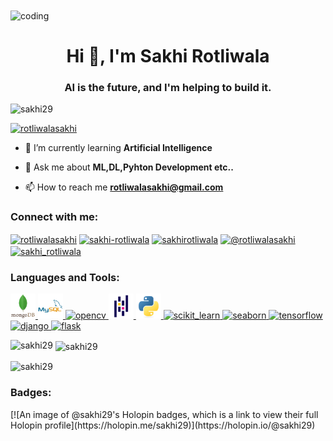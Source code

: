 <img align = "center" alt = "coding" width = 100% height = 380 src = "https://cdn.dribbble.com/users/2851002/screenshots/7736965/media/e08e0676dd54ae8715c2d72bbdd51eb2.gif">
<h1 align="center">Hi 👋, I'm Sakhi Rotliwala </h1>
<h3 align="center">AI is the future, and I'm helping to build it.</h3>

<p align="left"> <img src="https://komarev.com/ghpvc/?username=sakhi29&label=Profile%20views&color=0e75b6&style=flat" alt="sakhi29" /> </p>
<p align="left"> <a href="https://twitter.com/rotliwalasakhi" target="blank"><img src="https://img.shields.io/twitter/follow/rotliwalasakhi?logo=twitter&style=for-the-badge" alt="rotliwalasakhi" /></a> </p>

- 🌱 I’m currently learning **Artificial Intelligence**

- 💬 Ask me about **ML,DL,Pyhton Development etc..**

- 📫 How to reach me **rotliwalasakhi@gmail.com**

<!-- ### Blogs posts -->
<!-- BLOG-POST-LIST:START -->
<!-- BLOG-POST-LIST:END -->

<h3 align="left">Connect with me:</h3>
<p align="left">
<a href="https://twitter.com/rotliwalasakhi" target="blank"><img align="center" src="https://raw.githubusercontent.com/rahuldkjain/github-profile-readme-generator/master/src/images/icons/Social/twitter.svg" alt="rotliwalasakhi" height="30" width="40" /></a>
<a href="https://linkedin.com/in/sakhi-rotliwala" target="blank"><img align="center" src="https://raw.githubusercontent.com/rahuldkjain/github-profile-readme-generator/master/src/images/icons/Social/linked-in-alt.svg" alt="sakhi-rotliwala" height="30" width="40" /></a>
<a href="https://kaggle.com/sakhirotliwala" target="blank"><img align="center" src="https://raw.githubusercontent.com/rahuldkjain/github-profile-readme-generator/master/src/images/icons/Social/kaggle.svg" alt="sakhirotliwala" height="30" width="40" /></a>
<a href="https://medium.com/@rotliwalasakhi" target="blank"><img align="center" src="https://raw.githubusercontent.com/rahuldkjain/github-profile-readme-generator/master/src/images/icons/Social/medium.svg" alt="@rotliwalasakhi" height="30" width="40" /></a>
<a href="https://www.leetcode.com/sakhi_rotliwala" target="blank"><img align="center" src="https://raw.githubusercontent.com/rahuldkjain/github-profile-readme-generator/master/src/images/icons/Social/leet-code.svg" alt="sakhi_rotliwala" height="30" width="40" /></a>
</p>

<h3 align="left">Languages and Tools:</h3>
<p align="left"> <a href="https://www.mongodb.com/" target="_blank" rel="noreferrer"> <img src="https://raw.githubusercontent.com/devicons/devicon/master/icons/mongodb/mongodb-original-wordmark.svg" alt="mongodb" width="40" height="40"/> </a> <a href="https://www.mysql.com/" target="_blank" rel="noreferrer"> <img src="https://raw.githubusercontent.com/devicons/devicon/master/icons/mysql/mysql-original-wordmark.svg" alt="mysql" width="40" height="40"/> </a> <a href="https://opencv.org/" target="_blank" rel="noreferrer"> <img src="https://www.vectorlogo.zone/logos/opencv/opencv-icon.svg" alt="opencv" width="40" height="40"/> </a> <a href="https://pandas.pydata.org/" target="_blank" rel="noreferrer"> <img src="https://raw.githubusercontent.com/devicons/devicon/2ae2a900d2f041da66e950e4d48052658d850630/icons/pandas/pandas-original.svg" alt="pandas" width="40" height="40"/> </a> <a href="https://www.python.org" target="_blank" rel="noreferrer"> <img src="https://raw.githubusercontent.com/devicons/devicon/master/icons/python/python-original.svg" alt="python" width="40" height="40"/> </a> <a href="https://scikit-learn.org/" target="_blank" rel="noreferrer"> <img src="https://upload.wikimedia.org/wikipedia/commons/0/05/Scikit_learn_logo_small.svg" alt="scikit_learn" width="40" height="40"/> </a> <a href="https://seaborn.pydata.org/" target="_blank" rel="noreferrer"> <img src="https://seaborn.pydata.org/_images/logo-mark-lightbg.svg" alt="seaborn" width="40" height="40"/> </a> <a href="https://www.tensorflow.org" target="_blank" rel="noreferrer"> <img src="https://www.vectorlogo.zone/logos/tensorflow/tensorflow-icon.svg" alt="tensorflow" width="40" height="40"/> 
<a href="https://www.djangoproject.com/" target="_blank" rel="noreferrer"> <img src="https://cdn.worldvectorlogo.com/logos/django.svg" alt="django" width="40" height="40"/> </a> <a href="https://flask.palletsprojects.com/" target="_blank" rel="noreferrer"> <img src="https://www.vectorlogo.zone/logos/pocoo_flask/pocoo_flask-icon.svg" alt="flask" width="40" height="40"/> </a></p>

<p><img align="left" src="https://github-readme-stats.vercel.app/api/top-langs?username=sakhi29&show_icons=true&locale=en&layout=compact" alt="sakhi29" /></p>

<p>&nbsp;<img align="center" src="https://github-readme-stats.vercel.app/api?username=sakhi29&show_icons=true&locale=en" alt="sakhi29" /></p>

<p><img align="center" src="https://github-readme-streak-stats.herokuapp.com/?user=sakhi29&" alt="sakhi29" /></p>

<h3 align="left"> Badges:</h3>
[![An image of @sakhi29's Holopin badges, which is a link to view their full Holopin profile](https://holopin.me/sakhi29)](https://holopin.io/@sakhi29)


